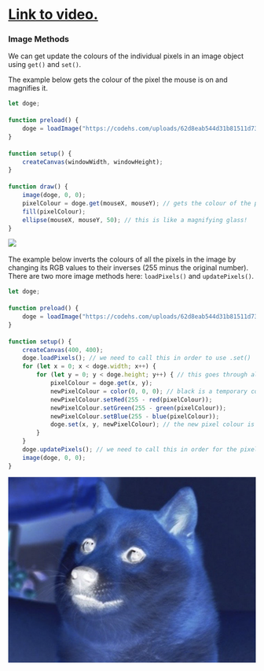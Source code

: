 # [Link to video.](https://www.youtube.com/watch?v=1C90wYn9NU4&list=PLVD25niNi0BkQvmH23k4rixyITzYUwRaS)

### Image Methods

We can get update the colours of the individual pixels in an image object using `get()` and `set()`.

The example below gets the colour of the pixel the mouse is on and magnifies it.

```js
let doge;

function preload() {
    doge = loadImage("https://codehs.com/uploads/62d8eab544d31b81511d731d11ef6c00");
}

function setup() {
    createCanvas(windowWidth, windowHeight);
}

function draw() {
    image(doge, 0, 0);
    pixelColour = doge.get(mouseX, mouseY); // gets the colour of the pixel at (mouseX, mouseY)
    fill(pixelColour);
    ellipse(mouseX, mouseY, 50); // this is like a magnifying glass!
}
```

![](../../Images/doge_magnifier.gif)


The example below inverts the colours of all the pixels in the image by changing its RGB values to their inverses (255 minus the original number). There are two more image methods here: `loadPixels()` and `updatePixels()`.

```js
let doge;

function preload() {
    doge = loadImage("https://codehs.com/uploads/62d8eab544d31b81511d731d11ef6c00");
}

function setup() {
    createCanvas(400, 400);
    doge.loadPixels(); // we need to call this in order to use .set()
    for (let x = 0; x < doge.width; x++) {
        for (let y = 0; y < doge.height; y++) { // this goes through all the pixels in the image
            pixelColour = doge.get(x, y);
            newPixelColour = color(0, 0, 0); // black is a temporary colour
            newPixelColour.setRed(255 - red(pixelColour));
            newPixelColour.setGreen(255 - green(pixelColour));
            newPixelColour.setBlue(255 - blue(pixelColour));
            doge.set(x, y, newPixelColour); // the new pixel colour is the inverse of what it was before
        }
    }
    doge.updatePixels(); // we need to call this in order for the pixels to update
    image(doge, 0, 0);
}
```

![](../../Images/inverted_doge.png)
